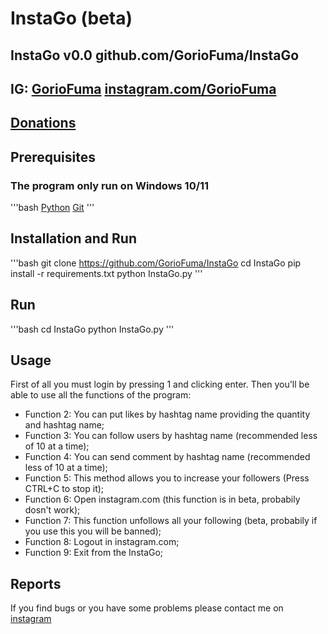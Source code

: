 # InstaGo (beta)
## InstaGo v0.0 github.com/GorioFuma/InstaGo
## IG: [GorioFuma](instagram.com/GorioFuma) [instagram.com/GorioFuma](instagram.com/GorioFuma)
## [Donations](https://www.paypal.com/paypalme/GorioFuma)
## Prerequisites
### The program only run on Windows 10/11
'''bash
[Python](https://www.python.org/ftp/python/3.10.3/python-3.10.3-amd64.exe)
[Git](https://git-scm.com/download/win)
'''
## Installation and Run
'''bash
git clone https://github.com/GorioFuma/InstaGo
cd InstaGo
pip install -r requirements.txt
python InstaGo.py
'''
## Run
'''bash
cd InstaGo
python InstaGo.py
'''
## Usage
First of all you must login by pressing 1 and clicking enter. Then you'll be able to use all the functions of the program:
  
  - Function 2: You can put likes by hashtag name providing the quantity and hashtag name;
  - Function 3: You can follow users by hashtag name (recommended less of 10 at a time);
  - Function 4: You can send comment by hashtag name (recommended less of 10 at a time);
  - Function 5: This method allows you to increase your followers (Press CTRL+C to stop it);
  - Function 6: Open instagram.com (this function is in beta, probabily dosn't work);
  - Function 7: This function unfollows all your following (beta, probabily if you use this you will be banned);
  - Function 8: Logout in instagram.com;
  - Function 9: Exit from the InstaGo;
## Reports
If you find bugs or you have some problems please contact me on [instagram](instagram.com/GorioFuma) 
